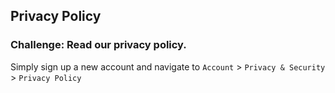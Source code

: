 ## Privacy Policy
### Challenge: Read our privacy policy.

Simply sign up a new account and navigate to `Account` > `Privacy & Security` > `Privacy Policy`